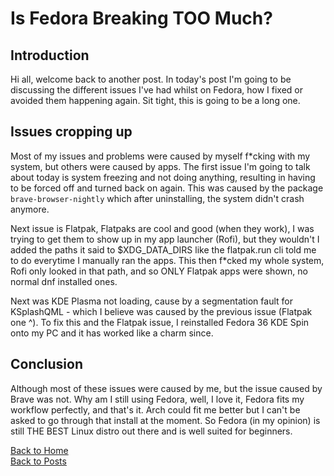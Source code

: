 # **Is Fedora Breaking TOO Much?**
## Introduction
Hi all, welcome back to another post. In today's post I'm going to be discussing the different issues I've had whilst on Fedora, how I fixed or avoided them happening again. Sit tight, this is going to be a long one.

## Issues cropping up
Most of my issues and problems were caused by myself f*cking with my system, but others were caused by apps.
The first issue I'm going to talk about today is system freezing and not doing anything, resulting in having to be forced off and turned back on again. This was caused by the package ```brave-browser-nightly``` which after uninstalling, the system didn't crash anymore.

Next issue is Flatpak, Flatpaks are cool and good (when they work), I was trying to get them to show up in my app launcher (Rofi), but they wouldn't I added the paths it said to $XDG_DATA_DIRS like the flatpak.run cli told me to do everytime I manually ran the apps. This then f*cked my whole system, Rofi only looked in that path, and so ONLY Flatpak apps were shown, no normal dnf installed ones.

Next was KDE Plasma not loading, cause by a segmentation fault for KSplashQML - which I believe was caused by the previous issue (Flatpak one ^). To fix this and the Flatpak issue, I reinstalled Fedora 36 KDE Spin onto my PC and it has worked like a charm since.


## Conclusion
Although most of these issues were caused by me, but the issue caused by Brave was not. Why am I still using Fedora, well, I love it, Fedora fits my workflow perfectly, and that's it. Arch could fit me better but I can't be asked to go through that install at the moment. So Fedora (in my opinion) is still THE BEST Linux distro out there and is well suited for beginners.


<a href="https://linuxgamer.github.io">Back to Home</a>
<br>
<a href="https://linuxgamer.github.io/posts">Back to Posts</a>
